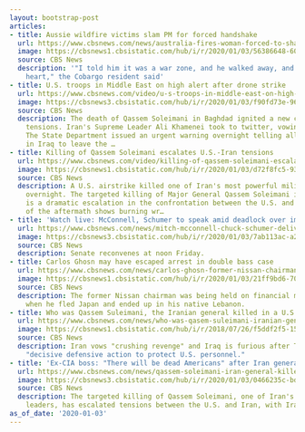 ```yaml
---
layout: bootstrap-post
articles:
- title: Aussie wildfire victims slam PM for forced handshake
  url: https://www.cbsnews.com/news/australia-fires-woman-forced-to-shake-prime-minister-scott-morrison-hand-cobargo-disappointed-in-wildfire-response/
  image: https://cbsnews1.cbsistatic.com/hub/i/r/2020/01/03/56386648-6025-46dc-b232-420afa9610e8/thumbnail/1200x630/36ff978752f8e0c3bba3472e6a94ac5f/screen-shot-2020-01-03-at-9-23-39-am.png
  source: CBS News
  description: '"I told him it was a war zone, and he walked away, and it broke my
    heart," the Cobargo resident said'
- title: U.S. troops in Middle East on high alert after drone strike
  url: https://www.cbsnews.com/video/u-s-troops-in-middle-east-on-high-alert-after-drone-strike/
  image: https://cbsnews3.cbsistatic.com/hub/i/r/2020/01/03/f90fd73e-96c6-4f11-aa14-69d2c6bb98fb/thumbnail/1200x630/f5e0028c4e2a5eea0dd30d92781cbadc/0103-ctm-baghdadreaction-lee-2002201-640x360.jpg
  source: CBS News
  description: The death of Qassem Soleimani in Baghdad ignited a new chapter of regional
    tensions. Iran's Supreme Leader Ali Khamenei took to twitter, vowing severe revenge.
    The State Department issued an urgent warning overnight telling all Americans
    in Iraq to leave the …
- title: Killing of Qassem Soleimani escalates U.S.-Iran tensions
  url: https://www.cbsnews.com/video/killing-of-qassem-soleimani-escalates-u-s-iran-tensions/
  image: https://cbsnews1.cbsistatic.com/hub/i/r/2020/01/03/d72f8fc5-9332-4d36-bd7b-ec0a02a572ab/thumbnail/1200x630/9cc55906941acbd9209d8bca6de21d99/0103-ctm-iraqstrike-martin-2002195-640x360.jpg
  source: CBS News
  description: A U.S. airstrike killed one of Iran's most powerful military leaders
    overnight. The targeted killing of Major General Qassem Soleimani inside Iraq
    is a dramatic escalation in the confrontation between the U.S. and Iran. Video
    of the aftermath shows burning wr…
- title: 'Watch live: McConnell, Schumer to speak amid deadlock over impeachment'
  url: https://www.cbsnews.com/news/mitch-mcconnell-chuck-schumer-deliver-senate-speeches-impeachment-live-stream-today-2020-01-03/
  image: https://cbsnews3.cbsistatic.com/hub/i/r/2020/01/03/7ab113ac-a22f-49a3-8138-907be5e61a52/thumbnail/1200x630g2/a65c286cca2b6c6cc0d7a91461cc4c3f/gettyimages-915506404.jpg
  source: CBS News
  description: Senate reconvenes at noon Friday.
- title: Carlos Ghosn may have escaped arrest in double bass case
  url: https://www.cbsnews.com/news/carlos-ghosn-former-nissan-chairman-wanted-after-mysterious-escape-from-house-arrest-in-tokyo/
  image: https://cbsnews1.cbsistatic.com/hub/i/r/2020/01/03/21ff9bd6-709d-4b84-b378-6a0e2a211290/thumbnail/1200x630/ac67be36d451aa86a03fb3287a07fc94/0103-ctm-ghosenescapemystery-palmer-2002245-640x360.jpg
  source: CBS News
  description: The former Nissan chairman was being held on financial misconduct charges
    when he fled Japan and ended up in his native Lebanon.
- title: Who was Qassem Suleimani, the Iranian general killed in a U.S. strike?
  url: https://www.cbsnews.com/news/who-was-qasem-suleimani-iranian-general-quds-force-commander-killed-us-airstrike-2020-01-03/
  image: https://cbsnews1.cbsistatic.com/hub/i/r/2018/07/26/f5ddf2f5-157f-4e30-9d39-f23e2b01d6d5/thumbnail/1200x630/e5b5f2fa06330b100b70cad620e86848/qassem-soleimani-ap-17286663678616.jpg
  source: CBS News
  description: Iran vows "crushing revenge" and Iraq is furious after Trump orders
    "decisive defensive action to protect U.S. personnel."
- title: 'Ex-CIA boss: "There will be dead Americans" after Iran general killed'
  url: https://www.cbsnews.com/news/qassem-soleimani-iran-general-killed-dead-americans-as-result-former-acting-cia-director-michael-morell/
  image: https://cbsnews3.cbsistatic.com/hub/i/r/2020/01/03/0466235c-bd31-42dd-94dd-2f977170671b/thumbnail/1200x630/0ca48b142f49c58c30ecf8391602c84c/flag-ap-20003423643588.jpg
  source: CBS News
  description: The targeted killing of Qassem Soleimani, one of Iran's top military
    leaders, has escalated tensions between the U.S. and Iran, with Iran vowing revenge
as_of_date: '2020-01-03'
---
```


